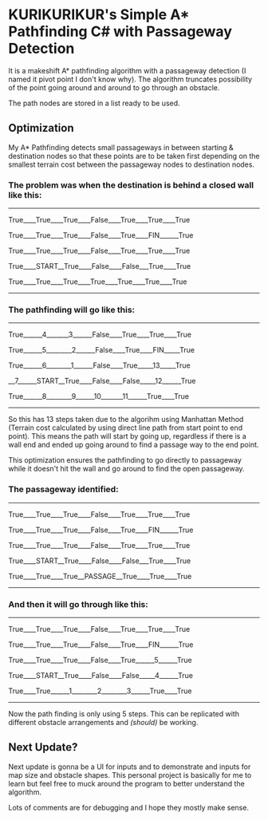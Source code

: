# KURIKURIKUR's Simple A* Pathfinding C# with Passageway Detection
It is a makeshift A* pathfinding algorithm with a passageway detection (I named it pivot point I don't know why).
The algorithm truncates possibility of the point going around and around to go through an obstacle.

The path nodes are stored in a list ready to be used.

## Optimization
My A* Pathfinding detects small passageways in between starting & destination nodes so that these points are to be taken first depending on the smallest terrain cost between the passageway nodes to destination nodes.

### The problem was when the destination is behind a closed wall like this:
*********************

True____True____True____False____True____True____True

True____True____True____False____True____FIN______True

True____True____True____False____True____True____True

True____START__True____False____False___True____True

True____True____True____True____True____True____True

*************************

### The pathfinding will go like this:
****************************

True______4_______3______False____True____True____True

True______5________2______False____True____FIN_____True

True______6________1______False____True_____13_____True

__7______START__True____False____False_____12______True

True______8________9______10_______11______True____True

****************************
So this has 13 steps taken due to the algorihm using Manhattan Method (Terrain cost calculated by using direct line path from start point to end point).
This means the path will start by going up, regardless if there is a wall end and ended up going around to find a passage way to the end point.

This optimization ensures the pathfinding to go directly to passageway while it doesn't hit the wall and go around to find the open passageway.
### The passageway identified:
***********************************
True____True____True____False____True____True____True

True____True____True____False____True____FIN______True

True____True____True____False____True____True____True

True____START__True____False____False___True____True

True____True____True__PASSAGE__True____True____True
*************************************
### And then it will go through like this:
******************************
True____True____True____False____True____True____True

True____True____True____False____True____FIN______True

True____True____True____False____True______5______True

True____START__True____False____False_____4______True

True____True______1________2________3______True____True
******************************
Now the path finding is only using 5 steps.
This can be replicated with different obstacle arrangements and *(should)* be working.

## Next Update?
Next update is gonna be a UI for inputs and to demonstrate and inputs for map size and obstacle shapes.
This personal project is basically for me to learn but feel free to muck around the program to better understand the algorithm.

Lots of comments are for debugging and I hope they mostly make sense.
